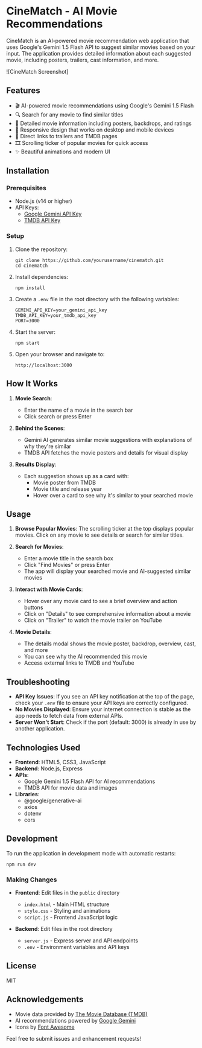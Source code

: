 # CineMatch - AI Movie Recommendations

CineMatch is an AI-powered movie recommendation web application that uses Google's Gemini 1.5 Flash API to suggest similar movies based on your input. The application provides detailed information about each suggested movie, including posters, trailers, cast information, and more.

![CineMatch Screenshot]

## Features

- 🎬 AI-powered movie recommendations using Google's Gemini 1.5 Flash
- 🔍 Search for any movie to find similar titles
- 🌟 Detailed movie information including posters, backdrops, and ratings
- 📱 Responsive design that works on desktop and mobile devices
- 🎥 Direct links to trailers and TMDB pages
- 🎞️ Scrolling ticker of popular movies for quick access
- ✨ Beautiful animations and modern UI

## Installation

### Prerequisites

- Node.js (v14 or higher)
- API Keys:
  - [Google Gemini API Key](https://ai.google.dev/)
  - [TMDB API Key](https://www.themoviedb.org/documentation/api)

### Setup

1. Clone the repository:
   ```
   git clone https://github.com/yourusername/cinematch.git
   cd cinematch
   ```

2. Install dependencies:
   ```
   npm install
   ```

3. Create a `.env` file in the root directory with the following variables:
   ```
   GEMINI_API_KEY=your_gemini_api_key
   TMDB_API_KEY=your_tmdb_api_key
   PORT=3000
   ```

4. Start the server:
   ```
   npm start
   ```

5. Open your browser and navigate to:
   ```
   http://localhost:3000
   ```

## How It Works

1. **Movie Search**: 
   - Enter the name of a movie in the search bar
   - Click search or press Enter

2. **Behind the Scenes**:
   - Gemini AI generates similar movie suggestions with explanations of why they're similar
   - TMDB API fetches the movie posters and details for visual display

3. **Results Display**:
   - Each suggestion shows up as a card with:
     - Movie poster from TMDB
     - Movie title and release year
     - Hover over a card to see why it's similar to your searched movie

## Usage

1. **Browse Popular Movies**: The scrolling ticker at the top displays popular movies. Click on any movie to see details or search for similar titles.

2. **Search for Movies**:
   - Enter a movie title in the search box
   - Click "Find Movies" or press Enter
   - The app will display your searched movie and AI-suggested similar movies

3. **Interact with Movie Cards**:
   - Hover over any movie card to see a brief overview and action buttons
   - Click on "Details" to see comprehensive information about a movie
   - Click on "Trailer" to watch the movie trailer on YouTube

4. **Movie Details**:
   - The details modal shows the movie poster, backdrop, overview, cast, and more
   - You can see why the AI recommended this movie
   - Access external links to TMDB and YouTube

## Troubleshooting

- **API Key Issues**: If you see an API key notification at the top of the page, check your `.env` file to ensure your API keys are correctly configured.
- **No Movies Displayed**: Ensure your internet connection is stable as the app needs to fetch data from external APIs.
- **Server Won't Start**: Check if the port (default: 3000) is already in use by another application.

## Technologies Used

- **Frontend**: HTML5, CSS3, JavaScript
- **Backend**: Node.js, Express
- **APIs**:
  - Google Gemini 1.5 Flash API for AI recommendations
  - TMDB API for movie data and images
- **Libraries**:
  - @google/generative-ai
  - axios
  - dotenv
  - cors

## Development

To run the application in development mode with automatic restarts:

```
npm run dev
```

### Making Changes

- **Frontend**: Edit files in the `public` directory
  - `index.html` - Main HTML structure
  - `style.css` - Styling and animations
  - `script.js` - Frontend JavaScript logic

- **Backend**: Edit files in the root directory
  - `server.js` - Express server and API endpoints
  - `.env` - Environment variables and API keys

## License

MIT

## Acknowledgements

- Movie data provided by [The Movie Database (TMDB)](https://www.themoviedb.org/)
- AI recommendations powered by [Google Gemini](https://ai.google.dev/)
- Icons by [Font Awesome](https://fontawesome.com/)

Feel free to submit issues and enhancement requests!

